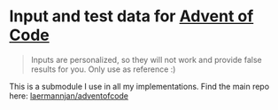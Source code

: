 # Input and test data for [Advent of Code](https://adventofcode.com)

> Inputs are personalized, so they will not work and provide false results for you.
> Only use as reference :)

This is a submodule I use in all my implementations.
Find the main repo here: [laermannjan/adventofcode](https://github.com/laermannjan/adventofcode)
